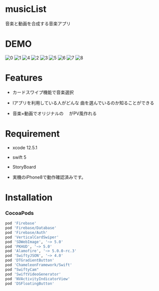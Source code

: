 # musicList
音楽と動画を合成する音楽アプリ

# DEMO

![0](https://user-images.githubusercontent.com/65348333/131235014-741ed263-8d96-4427-ac5f-47d581b44de8.PNG)
![1](https://user-images.githubusercontent.com/65348333/131235022-246bcec7-0167-4dc3-8827-65c1cb9790ac.PNG)
![4](https://user-images.githubusercontent.com/65348333/131235108-b8ca6752-bbaf-40b7-9dd4-a876ee2c5ec6.PNG)
![2](https://user-images.githubusercontent.com/65348333/131235025-9246c7f9-945e-4d5d-baf6-ca7c37a12909.PNG)
![3](https://user-images.githubusercontent.com/65348333/131235028-70f5d69a-fce5-4e70-a556-f0b5ae44132e.PNG)
![5](https://user-images.githubusercontent.com/65348333/131235109-505a7322-a634-4966-a95b-33ec01fd6ad7.PNG)
![6](https://user-images.githubusercontent.com/65348333/131235110-256c5fec-2e86-4077-a09d-255b2a23d730.PNG)
![7](https://user-images.githubusercontent.com/65348333/131235113-e333c2ec-c7a1-43ba-9434-c237bed9d42a.PNG)
![8](https://user-images.githubusercontent.com/65348333/131235114-dc49b26d-6fdb-4633-96be-4df1950441ee.PNG)

# Features
* カードスワイプ機能で音楽選択

* Iアプリを利用している人がどんな
曲を選んでいるのか知ることができる

* 音楽×動画でオリジナルの
　がPV風作れる


# Requirement

* xcode 12.5.1

* swift 5

* StoryBoard

* 実機のiPhone8で動作確認済みです。
# Installation
### CocoaPods
```ruby
pod 'Firebase'
pod 'Firebase/Database'
pod 'Firebase/Auth'
pod 'VerticalCardSwiper'
pod 'SDWebImage', '~> 5.0'
pod 'PKHUD', '~> 5.0'
pod 'Alamofire', '~> 5.0.0-rc.3'
pod 'SwiftyJSON', '~> 4.0'
pod 'DTGradientButton'
pod 'ChameleonFramework/Swift'
pod "SwiftyCam"
pod 'SwiftVideoGenerator'
pod 'NVActivityIndicatorView'
pod 'DSFloatingButton'
```
